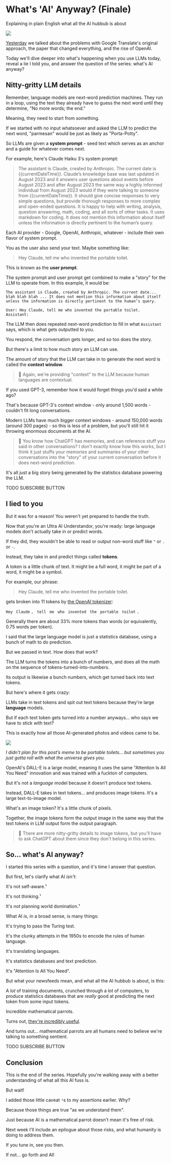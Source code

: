 <!------------------------- REFERENCE LINKS BLOCK ----------------------------------->
[TODO]: some-link
<!----------------------- END REFERENCE LINKS BLOCK --------------------------------->

What's 'AI' Anyway? (Finale)
===========================
Explaining in plain English what all the AI hubbub is about

![](./images/image.png)

[Yesterday](https://mieubrisse.substack.com/p/whats-ai-anyway-part-3) we talked about the problems with Google Translate's original approach, the paper that changed everything, and the rise of OpenAI.

Today we'll dive deeper into what's happening when you use LLMs today, reveal a lie I told you, and answer the question of the series: what's AI anyway?

Nitty-gritty LLM details
------------------------
Remember, language models are next-word prediction machines. They run in a loop, using the text they already have to guess the next word until they determine, "No more words; the end." 

Meaning, they need to start from something.

If we started with no input whatsoever and asked the LLM to predict the next word, "parmesan" would be just as likely as "Porta-Potty".

So LLMs are given a **system prompt** - seed text which serves as an anchor and a guide for whatever comes next.

For example, here's Claude Haiku 3's system prompt:

> The assistant is Claude, created by Anthropic. The current date is {{currentDateTime}}. Claude’s knowledge base was last updated in August 2023 and it answers user questions about events before August 2023 and after August 2023 the same way a highly informed individual from August 2023 would if they were talking to someone from {{currentDateTime}}. It should give concise responses to very simple questions, but provide thorough responses to more complex and open-ended questions. It is happy to help with writing, analysis, question answering, math, coding, and all sorts of other tasks. It uses markdown for coding. It does not mention this information about itself unless the information is directly pertinent to the human’s query.

Each AI provider - Google, OpenAI, Anthropic, whatever - include their own flavor of system prompt.

You as the user also send your text. Maybe something like:

> Hey Claude, tell me who invented the portable toilet.

This is known as the **user prompt**.

The system prompt and user prompt get combined to make a "story" for the LLM to operate from. In this example, it would be:

```
The assistant is Claude, created by Anthropic. The current date... blah blah blah ... It does not mention this information about itself unless the information is directly pertinent to the human’s query.

User: Hey Claude, tell me who invented the portable toilet.
Assistant:
```

The LLM then does repeated next-word prediction to fill in what `Assistant` says, which is what gets outputted to you.

You respond, the conversation gets longer, and so too does the story.

But there's a limit to how much story an LLM can use.

The amount of story that the LLM can take in to generate the next word is called the **context window**.

> 💭 Again, we're providing "context" to the LLM because human languages are contextual.

If you used GPT-3, remember how it would forget things you'd said a while ago?

That's because GPT-3's context window - only around 1,500 words - couldn't fit long conversations.

Modern LLMs have much bigger context windows - around 150,000 words (around 300 pages) - so this is less of a problem, but you'll still hit it throwing enormous documents at the AI.

> 💭 You know how ChatGPT has memories, and can reference stuff you said in other conversations? I don't exactly know how this works, but I think it just stuffs your memories and summaries of your other conversations into the "story" of your current conversation before it does next-word prediction.

It's all just a big story being generated by the statistics database powering the LLM.

TODO SUBSCRIBE BUTTON

I lied to you
-------------
But it was for a reason! You weren't yet prepared to handle the truth.

Now that you're an Ultra AI Understandor, you're ready: large language models don't actually take in or predict words.

If they did, they wouldn't be able to read or output non-word stuff like `"` or `.` or `-`.

Instead, they take in and predict things called **tokens**.

A token is a little chunk of text. It might be a full word, it might be part of a word, it might be a symbol.

For example, our phrase:

> Hey Claude, tell me who invented the portable toilet.

gets broken into 11 tokens by [the OpenAI tokenizer](https://platform.openai.com/tokenizer):

`Hey`
` Claude`
`,`
` tell`
` me`
` who`
` invented`
` the`
` portable`
` toilet`
`.`

Generally there are about 33% more tokens than words (or equivalently, 0.75 words per token).

I said that the large language model is just a statistics database, using a bunch of math to do prediction.

But we passed in text. How does that work?

The LLM turns the tokens into a bunch of numbers, and does all the math on the sequence of tokens-turned-into-numbers.

Its output is likewise a bunch numbers, which get turned back into text tokens.

But here's where it gets crazy:

LLMs take in text tokens and spit out text tokens because they're large **language** models.

But if each text token gets turned into a number anyways... who says we have to stick with text?

This is exactly how all those AI-generated photos and videos came to be.

![](./images/funny-porta-potty.png)

_I didn’t plan for this post’s meme to be portable toilets… but sometimes you just gotta roll with what the universe gives you._

OpenAI's DALL-E is a large model, meaning it uses the same "Attention Is All You Need" innovation and was trained with a fuckton of computers. 

But it's not a _language_ model because it doesn't produce text tokens.

Instead, DALL-E takes in text tokens... and produces image tokens. It's a large text-to-image model.

What's an image token? It's a little chunk of pixels. 

Together, the image tokens form the output image in the same way that the text tokens in LLM output form the output paragraph.

> 🤔 There are more nitty-gritty details to image tokens, but you'll have to ask ChatGPT about them since they don't belong in this series.

So... what's AI anyway?
------------------------
I started this series with a question, and it's time I answer that question.

But first, let's clarify what AI _isn't_:

It's not self-aware.¹

It's not thinking.¹

It's not planning world domination.¹

What AI _is_, in a broad sense, is many things:

It's trying to pass the Turing test.

It's the clunky attempts in the 1950s to encode the rules of human language.

It's translating languages.

It's statistics databases and text prediction.

It's "Attention Is All You Need".

But what your newsfeeds mean, and what all the AI hubbub is about, is this:

A _lot_ of training documents, crunched through a _lot_ of computers, to produce statistics databases that are _really_ good at predicting the next token from some input tokens.

Incredible mathematical parrots.

Turns out, [they're incredibly useful](https://mieubrisse.substack.com/p/the-value-of-ai).

And turns out... mathematical parrots are all humans need to believe we're talking to something sentient.

TODO SUBSCRIBE BUTTON

Conclusion
----------
This is the end of the series. Hopefully you're walking away with a better understanding of what all this AI fuss is.

But wait!

I added those little caveat `¹`s to my assertions earlier. Why? 

Because those things are true "as we understand them".

Just because AI is a mathematical parrot doesn't mean it's free of risk.

Next week I'll include an epilogue about those risks, and what humanity is doing to address them.

If you tune in, see you then.

If not... go forth and AI!

<!------------------ IG POST DESCRIPTION --------------------->
<!--
TODO

🐒 Full article at link in bio.
-->

<!-------------------- IG STORY TEXT ------------------------->
<!--
TODO
-->
